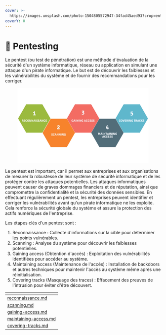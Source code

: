 ```yaml
---
cover: >-
  https://images.unsplash.com/photo-1504805572947-34fad45aed93?crop=entropy&cs=tinysrgb&fm=jpg&ixid=MnwxOTcwMjR8MHwxfHNlYXJjaHw4fHxoYWNrfGVufDB8fHx8MTY3NTczMjI3Mw&ixlib=rb-4.0.3&q=80
coverY: 0
---
```


# 🦈 Pentesting

Le pentest (ou test de pénétration) est une méthode d'évaluation de la sécurité d'un système informatique, réseau ou application en simulant une attaque d'un pirate informatique. Le but est de découvrir les faiblesses et les vulnérabilités du système et de fournir des recommandations pour les corriger.

<figure><img src="../../../.gitbook/assets/phases-of-penetration-testing.png" alt=""><figcaption></figcaption></figure>

Le pentest est important, car il permet aux entreprises et aux organisations de mesurer la robustesse de leur système de sécurité informatique et de les protéger contre les attaques potentielles. Les attaques informatiques peuvent causer de graves dommages financiers et de réputation, ainsi que compromettre la confidentialité et la sécurité des données sensibles. En effectuant régulièrement un pentest, les entreprises peuvent identifier et corriger les vulnérabilités avant qu'un pirate informatique ne les exploite. Cela renforce la sécurité globale du système et assure la protection des actifs numériques de l'entreprise.

Les étapes clés d'un pentest sont :

1. Reconnaissance : Collecte d'informations sur la cible pour déterminer les points vulnérables.
2. Scanning : Analyse du système pour découvrir les faiblesses potentielles.
3. Gaining access (Obtention d'accès) : Exploitation des vulnérabilités identifiées pour accéder au système.
4. Maintaining access (Maintenance de l'accès) : Installation de backdoors et autres techniques pour maintenir l'accès au système même après une réinitialisation.
5. Covering tracks (Masquage des traces) : Effacement des preuves de l'intrusion pour éviter d'être découvert.

<table data-view="cards"><thead><tr><th data-card-target data-type="content-ref"></th></tr></thead><tbody><tr><td><a href="reconnaissance.md">reconnaissance.md</a></td></tr><tr><td><a href="scanning.md">scanning.md</a></td></tr><tr><td><a href="gaining-access.md">gaining-access.md</a></td></tr><tr><td><a href="maintaining-access.md">maintaining-access.md</a></td></tr><tr><td><a href="covering-tracks.md">covering-tracks.md</a></td></tr></tbody></table>

